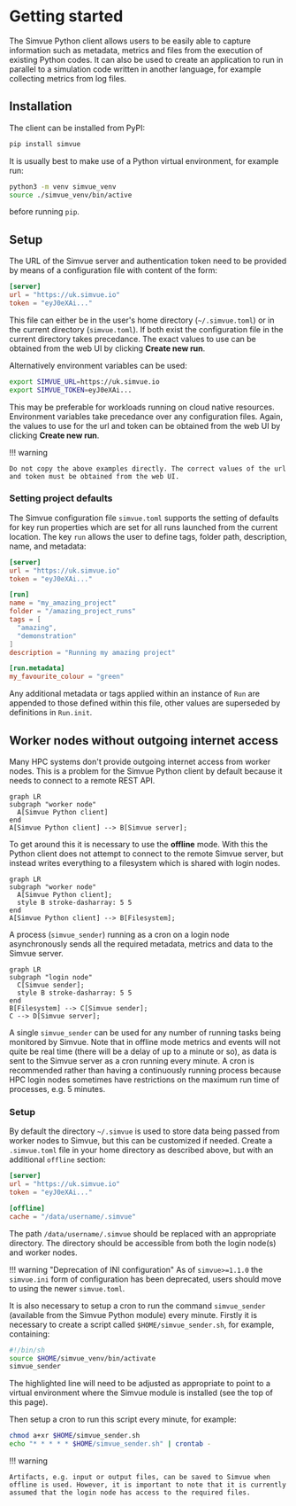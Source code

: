 # Getting started

The Simvue Python client allows users to be easily able to capture information such as metadata, metrics and files from the execution of existing Python codes. It can also be used to create an application to run in parallel to a simulation code written in another language, for
example collecting
metrics from log files.

## Installation

The client can be installed from PyPI:

```sh
pip install simvue
```

It is usually best to make use of a Python virtual environment, for example run:

```sh
python3 -m venv simvue_venv
source ./simvue_venv/bin/active
```

before running `pip`.

## Setup

The URL of the Simvue server and authentication token need to be provided by means of a configuration file
with content of the form:

```toml
[server]
url = "https://uk.simvue.io"
token = "eyJ0eXAi..."
```

This file can either be in the user's home directory (`~/.simvue.toml`) or in the current directory (`simvue.toml`). If both
exist the configuration file in the current directory takes precedance.
The exact values to use can be obtained from the web UI by clicking **Create new run**.

Alternatively environment variables can be used:

```sh
export SIMVUE_URL=https://uk.simvue.io
export SIMVUE_TOKEN=eyJ0eXAi...
```

This may be preferable for workloads running on cloud native resources. Environment variables take precedance over any configuration files.
Again, the values to use for the url and token can be obtained from the web UI by clicking **Create new run**.

!!! warning

    Do not copy the above examples directly. The correct values of the url and token must be obtained from the web UI.

### Setting project defaults
The Simvue configuration file `simvue.toml` supports the setting of defaults for key run properties which are set for all runs launched from the current location.
The key `run` allows the user to define tags, folder path, description, name, and metadata:

```toml
[server]
url = "https://uk.simvue.io"
token = "eyJ0eXAi..."

[run]
name = "my_amazing_project"
folder = "/amazing_project_runs"
tags = [
  "amazing",
  "demonstration"
]
description = "Running my amazing project"

[run.metadata]
my_favourite_colour = "green"
```

Any additional metadata or tags applied within an instance of `Run` are appended to those defined within this file, other values are superseded by definitions in `Run.init`.

## Worker nodes without outgoing internet access

Many HPC systems don't provide outgoing internet access from worker nodes. This is a problem for the Simvue Python client by default
because it needs to connect to a remote REST API.

``` mermaid
graph LR
subgraph "worker node"
  A[Simvue Python client]
end
A[Simvue Python client] --> B[Simvue server];
```

To get around this it is necessary to use the **offline** mode. With this the
Python client does not attempt to connect to the remote Simvue server, but instead writes everything to a filesystem which is shared
with login nodes.

``` mermaid
graph LR
subgraph "worker node"
  A[Simvue Python client];
  style B stroke-dasharray: 5 5
end
A[Simvue Python client] --> B[Filesystem];
```

A process (`simvue_sender`) running as a cron on a login node asynchronously sends all the required metadata, metrics and data to the
Simvue server.

``` mermaid
graph LR
subgraph "login node"
  C[Simvue sender];
  style B stroke-dasharray: 5 5
end
B[Filesystem] --> C[Simvue sender];
C --> D[Simvue server];
```

A single `simvue_sender` can be used for any number of running tasks being monitored by Simvue. Note that in offline mode metrics and
events will not quite be real time (there will be a delay of up to a minute or so), as data is sent to the Simvue server as a cron running
every minute. A cron is recommended rather than having a continuously running process because HPC login nodes sometimes have
restrictions on the maximum run time of processes, e.g. 5 minutes.

### Setup

By default the directory `~/.simvue` is used to store data being passed from worker nodes to Simvue, but this can
be customized if needed.
Create a `.simvue.toml` file in your home directory as described above, but with an additional `offline` section:

```toml
[server]
url = "https://uk.simvue.io"
token = "eyJ0eXAi..."

[offline]
cache = "/data/username/.simvue"
```

The path `/data/username/.simvue` should be replaced with an appropriate directory. The directory should be accessible from
both the login node(s) and worker nodes.

!!! warning "Deprecation of INI configuration"
    As of `simvue>=1.1.0` the `simvue.ini` form of configuration has been deprecated, users should move to using the newer `simvue.toml`.

It is also necessary to setup a cron to run the command `simvue_sender` (available from the Simvue Python module) every minute.
Firstly it is necessary to create a script called `$HOME/simvue_sender.sh`, for example, containing:

```  sh hl_lines="2 2"
#!/bin/sh
source $HOME/simvue_venv/bin/activate
simvue_sender
```

The highlighted line will need to be adjusted as appropriate to point to a virtual environment where the Simvue module is installed
(see the top of this page).

Then setup a cron to run this script every minute, for example:

```sh
chmod a+xr $HOME/simvue_sender.sh
echo "* * * * * $HOME/simvue_sender.sh" | crontab - 
```

!!! warning

    Artifacts, e.g. input or output files, can be saved to Simvue when offline is used. However, it is important to note that it is currently
    assumed that the login node has access to the required files.
